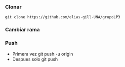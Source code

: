 ### Clonar
    git clone https://github.com/elias-gill-UNA/grupoLP3
    
### Cambiar rama

### Push
* Primera vez
    git push -u origin <rama>
* Despues solo
    git push

